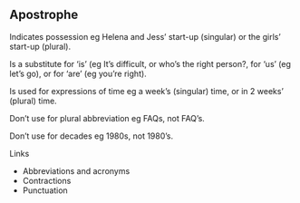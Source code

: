 ---
---
## Apostrophe

Indicates possession eg Helena and Jess’ start-up (singular) or the girls’ start-up (plural).

Is a substitute for ‘is’ (eg It’s difficult, or who’s the right person?,  for ‘us’ (eg let’s go), or for ‘are’ (eg you’re right).

Is used for expressions of time eg a week’s (singular) time, or in 2 weeks’ (plural) time.

Don’t use for plural abbreviation eg FAQs, not FAQ’s.

Don’t use for decades eg 1980s, not 1980’s.

Links
- Abbreviations and acronyms
- Contractions
- Punctuation


